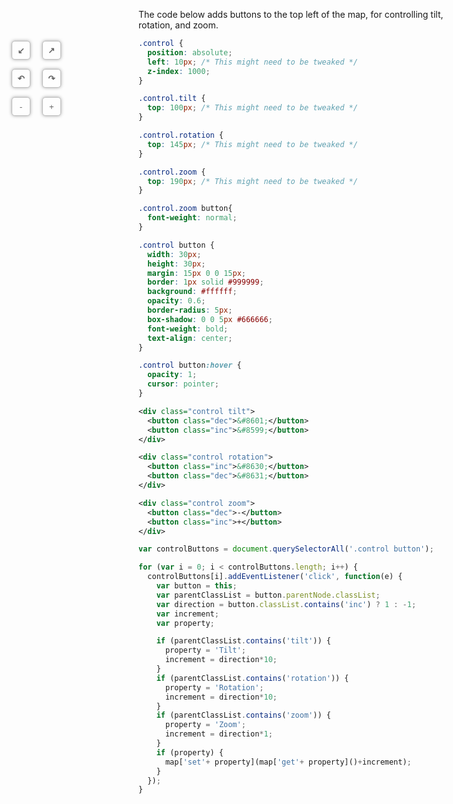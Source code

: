 <link rel="stylesheet" href="https://raw.githubusercontent.com/OSMBuildings/OSMBuildings/master/dist/OSMBuildings/OSMBuildings.css">
<link rel=stylesheet href=assets/tutorial_prep.css>
<script src=https://rawgit.com/OSMBuildings/OSMBuildings/master/dist/OSMBuildings/OSMBuildings.js></script>

<style>
  .control {
    position: absolute;
    left: 10px;
    z-index: 1000;
  }

  .control.tilt {
    top: 100px;
  }

  .control.rotation {
    top: 145px;
  }

  .control.zoom {
    top: 190px;
  }

  .control.zoom button{
    font-weight: normal;
  }

  .control button {
    width: 30px;
    height: 30px;
    margin: 15px 0 0 15px;
    border: 1px solid #999999;
    background: #ffffff;
    opacity: 0.6;
    border-radius: 5px;
    box-shadow: 0 0 5px #666666;
    font-weight: bold;
    text-align: center;
  }

  .control button:hover {
    opacity: 1;
    cursor: pointer;
  }
</style>


<div id='map'></div>
<div class="control tilt">
  <button class="dec">&#8601;</button>
  <button class="inc">&#8599;</button>
</div>

<div class="control rotation">
  <button class="inc">&#8630;</button>
  <button class="dec">&#8631;</button>
</div>

<div class="control zoom">
  <button class="dec">-</button>
  <button class="inc">+</button>
</div>

<script src=assets/tutorial_prep.js></script>

<script>
var controlButtons = document.querySelectorAll('.control button');

for (var i = 0; i < controlButtons.length; i++) {
  controlButtons[i].addEventListener('click', function(e) {
    var button = this;
    var parentClassList = button.parentNode.classList;
    var direction = button.classList.contains('inc') ? 1 : -1;
    var increment;
    var property;

    if (parentClassList.contains('tilt')) {
      property = 'Tilt';
      increment = direction*10;
    }
    if (parentClassList.contains('rotation')) {
      property = 'Rotation';
      increment = direction*10;
    }
    if (parentClassList.contains('zoom')) {
      property = 'Zoom';
      increment = direction*1;
    }
    if (property) {
      map['set'+ property](map['get'+ property]()+increment);
    }
  });
}
</script>

The code below adds buttons to the top left of the map, for controlling tilt, rotation, and zoom.

````css
.control {
  position: absolute;
  left: 10px; /* This might need to be tweaked */
  z-index: 1000;
}

.control.tilt {
  top: 100px; /* This might need to be tweaked */
}

.control.rotation {
  top: 145px; /* This might need to be tweaked */
}

.control.zoom {
  top: 190px; /* This might need to be tweaked */
}

.control.zoom button{
  font-weight: normal;
}

.control button {
  width: 30px;
  height: 30px;
  margin: 15px 0 0 15px;
  border: 1px solid #999999;
  background: #ffffff;
  opacity: 0.6;
  border-radius: 5px;
  box-shadow: 0 0 5px #666666;
  font-weight: bold;
  text-align: center;
}

.control button:hover {
  opacity: 1;
  cursor: pointer;
}
````


````xml
<div class="control tilt">
  <button class="dec">&#8601;</button>
  <button class="inc">&#8599;</button>
</div>

<div class="control rotation">
  <button class="inc">&#8630;</button>
  <button class="dec">&#8631;</button>
</div>

<div class="control zoom">
  <button class="dec">-</button>
  <button class="inc">+</button>
</div>
````

````javascript
var controlButtons = document.querySelectorAll('.control button');

for (var i = 0; i < controlButtons.length; i++) {
  controlButtons[i].addEventListener('click', function(e) {
    var button = this;
    var parentClassList = button.parentNode.classList;
    var direction = button.classList.contains('inc') ? 1 : -1;
    var increment;
    var property;

    if (parentClassList.contains('tilt')) {
      property = 'Tilt';
      increment = direction*10;
    }
    if (parentClassList.contains('rotation')) {
      property = 'Rotation';
      increment = direction*10;
    }
    if (parentClassList.contains('zoom')) {
      property = 'Zoom';
      increment = direction*1;
    }
    if (property) {
      map['set'+ property](map['get'+ property]()+increment);
    }
  });
}
````
